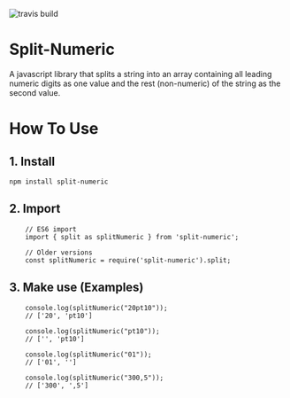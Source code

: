![travis build](https://travis-ci.org/ioedeveloper/Split-Numeric.svg?branch=master)
# Split-Numeric
A javascript library that splits a string into an array containing all leading numeric digits as one value and the rest (non-numeric) of the string as the second value.

# How To Use
## 1. Install
`npm install split-numeric`
## 2. Import
```
    // ES6 import
    import { split as splitNumeric } from 'split-numeric';

    // Older versions
    const splitNumeric = require('split-numeric').split;
```
## 3. Make use (Examples)
```
    console.log(splitNumeric("20pt10"));
    // ['20', 'pt10']
    
    console.log(splitNumeric("pt10"));
    // ['', 'pt10']

    console.log(splitNumeric("01"));
    // ['01', '']

    console.log(splitNumeric("300,5"));
    // ['300', ',5']
```
